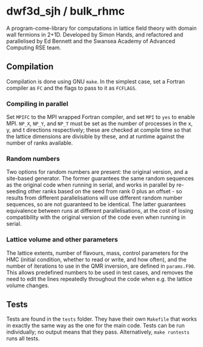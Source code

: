 # dwf3d_sjh / bulk_rhmc

A program-come-library for computations in lattice field theory with domain
wall fermions in 2+1D. Developed by Simon Hands, and refactored and
parallelised by Ed Bennett and the Swansea Academy of Advanced Computing RSE
team.

## Compilation

Compilation is done using GNU `make`. In the simplest case, set a Fortran
compiler as `FC` and the flags to pass to it as `FCFLAGS`.

### Compiling in parallel

Set `MPIFC` to the MPI wrapped Fortran compiler, and set `MPI` to `yes` to
enable MPI. `NP_X`, `NP_Y`, and `NP_T` must be set as the number of processes
in the x, y, and t directions respectively; these are checked at compile time
so that the lattice dimensions are divisible by these, and at runtime against 
the number of ranks available. 

### Random numbers

Two options for random numbers are present: the original version, and a
site-based generator. The former guarantees the same random sequences as the
original code when running in serial, and works in parallel by re-seeding
other ranks based on the seed from rank 0 plus an offset - so results from
different parallelisations will use different random number sequences, so are
not guaranteed to be identical. The latter guarantees equivalence between runs
at different parallelisations, at the cost of losing compatibility with the
original version of the code even when running in serial.

### Lattice volume and other parameters

The lattice extents, number of flavours, mass, control parameters for the
HMC (initial condition, whether to read or write, and how often), and the
number of iterations to use in the QMR inversion, are defined in `params.F90`.
This allows predefined numbers to be used in test cases, and removes the need
to edit the lines repeatedly throughout the code when e.g. the lattice volume 
changes.

## Tests

Tests are found in the `tests` folder. They have their own `Makefile` that
works in exactly the same way as the one for the main code. Tests can be run
individually; no output means that they pass. Alternatively, `make runtests`
runs all tests.
